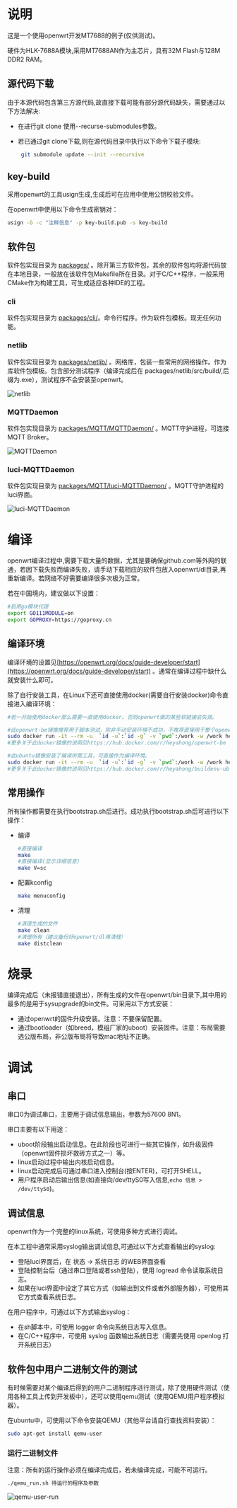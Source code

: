 # 说明

这是一个使用openwrt开发MT7688的例子(仅供测试)。

硬件为HLK-7688A模块,采用MT7688AN作为主芯片，具有32M Flash与128M DDR2 RAM。

## 源代码下载

由于本源代码包含第三方源代码,故直接下载可能有部分源代码缺失，需要通过以下方法解决:

- 在进行git clone 使用--recurse-submodules参数。

- 若已通过git clone下载,则在源代码目录中执行以下命令下载子模块:

  ```bash
   git submodule update --init --recursive
  ```

## key-build

采用openwrt的工具usign生成,生成后可在应用中使用公钥校验文件。

在openwrt中使用以下命令生成密钥对：

```bash
usign -G -c "注释信息" -p key-build.pub -s key-build
```

## 软件包

软件包实现目录为 [packages/](packages/) 。除开第三方软件包，其余的软件包均将源代码放在本地目录，一般放在该软件包Makefile所在目录。对于C/C++程序，一般采用CMake作为构建工具，可生成适应各种IDE的工程。

### cli

软件包实现目录为 [packages/cli/](packages/cli/)。命令行程序。作为软件包模板。现无任何功能。

### netlib

软件包实现目录为 [packages/netlib/](packages/netlib/) 。网络库，包装一些常用的网络操作。作为库软件包模板。包含部分测试程序（编译完成后在 packages/netlib/src/build/,后缀为.exe），测试程序不会安装至openwrt。

![netlib](doc/image/netlib.png)

### MQTTDaemon

软件包实现目录为 [packages/MQTT/MQTTDaemon/](packages/MQTT/MQTTDaemon/) 。MQTT守护进程，可连接MQTT Broker。

![MQTTDaemon](doc/image/MQTTDaemon.png)

### luci-MQTTDaemon

软件包实现目录为 [packages/MQTT/luci-MQTTDaemon/](packages/MQTT/luci-MQTTDaemon/) 。MQTT守护进程的luci界面。

![luci-MQTTDaemon](doc/image/luci-MQTTDaemon.png)



# 编译

openwrt编译过程中,需要下载大量的数据，尤其是要确保github.com等外网的联通，若因下载失败而编译失败，请手动下载相应的软件包放入openwrt/dl目录,再重新编译。若网络不好需要编译很多次极为正常。

若在中国境内，建议做以下设置：

```bash
#启用go模块代理
export GO111MODULE=on
export GOPROXY=https://goproxy.cn
```

## 编译环境

编译环境的设置见[https://openwrt.org/docs/guide-developer/start](https://openwrt.org/docs/guide-developer/start) 。通常在编译过程中缺什么就安装什么即可。

除了自行安装工具，在Linux下还可直接使用docker(需要自行安装docker)命令直接进入编译环境：

```bash
#若一开始使用docker那么需要一直使用docker。否则openwrt做的某些软链接会失效。

#此openwrt-be镜像推荐用于脚本测试，除非手动安装环境不成功，不推荐直接用于整个openwrt的编译，推荐使用ubuntu镜像。
sudo docker run -it --rm -u  `id -u`:`id -g` -v `pwd`:/work -w /work heyahong/openwrt-be:22.03 /bin/bash
#更多关于此docker镜像的说明见https://hub.docker.com/r/heyahong/openwrt-be

#此ubuntu镜像安装了编译所需工具，可直接作为编译环境。
sudo docker run -it --rm -u  `id -u`:`id -g` -v `pwd`:/work -w /work heyahong/buildenv-ubuntu22.04:base
#更多关于此docker镜像的说明见https://hub.docker.com/r/heyahong/buildenv-ubuntu22.04

```

## 常用操作

所有操作都需要在执行bootstrap.sh后进行。成功执行bootstrap.sh后可进行以下操作：

- 编译

  ```bash
  #直接编译
  make 
  #直接编译(显示详细信息)
  make V=sc
  ```

- 配置kconfig

  ```bash
  make menuconfig
  ```

- 清理

  ```bash
  #清理生成的文件
  make clean
  #清理所有（建议备份好openwrt/dl再清理）
  make distclean
  ```

# 烧录

编译完成后（未报错直接退出），所有生成的文件在openwrt/bin目录下,其中用的最多的是用于sysupgrade的bin文件。可采用以下方式安装：

- 通过openwrt的固件升级安装。注意：不要保留配置。
- 通过bootloader（如breed，模组厂家的uboot）安装固件。注意：布局需要选公版布局，非公版布局将导致mac地址不正确。

# 调试

## 串口

串口0为调试串口，主要用于调试信息输出，参数为57600 8N1。

串口主要有以下用途：

- uboot阶段输出启动信息。在此阶段也可进行一些其它操作，如升级固件（openwrt固件损坏救砖方式之一）等。
- linux启动过程中输出内核启动信息。
- linux启动完成后可通过串口进入控制台(按ENTER)，可打开SHELL。
- 用户程序启动后输出信息(如直接向/dev/ttyS0写入信息,`echo 信息 > /dev/ttyS0`)。

## 调试信息

openwrt作为一个完整的linux系统，可使用多种方式进行调试。

在本工程中通常采用syslog输出调试信息,可通过以下方式查看输出的syslog:

- 登陆luci界面后，在 状态 -> 系统日志 的WEB界面查看
- 登陆控制台后（通过串口登陆或者ssh登陆），使用 logread 命令读取系统日志。
- 如果在luci界面中设定了其它方式（如输出到文件或者外部服务器），可使用其它方式查看系统日志。

在用户程序中，可通过以下方式输出syslog：

- 在sh脚本中，可使用 logger 命令向系统日志写入信息。
- 在C/C++程序中，可使用 syslog 函数输出系统日志（需要先使用 openlog 打开系统日志）



## 软件包中用户二进制文件的测试

有时候需要对某个编译后得到的用户二进制程序进行测试，除了使用硬件测试（使用各种工具上传到开发板中），还可以使用qemu测试（使用QEMU用户程序模拟器）。

在ubuntu中，可使用以下命令安装QEMU（其他平台请自行查找资料安装）：

```bash
sudo apt-get install qemu-user
```

### 运行二进制文件

注意：所有的运行操作必须在编译完成后，若未编译完成，可能不可运行。

```bash
./qemu_run.sh 待运行的程序及参数
```

![qemu-user-run](doc/image/qemu-user-run.png)
